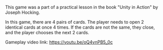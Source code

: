 This game was a part of a practical lesson in the book "Unity in Action" by Joseph Hocking.

In this game, there are 4 pairs of cards. The player needs to open 2 identical cards at once 4 times. If the cards are not the same, they close, and the player chooses the next 2 cards.

Gameplay video link: https://youtu.be/oQ4vnPB5_0c
